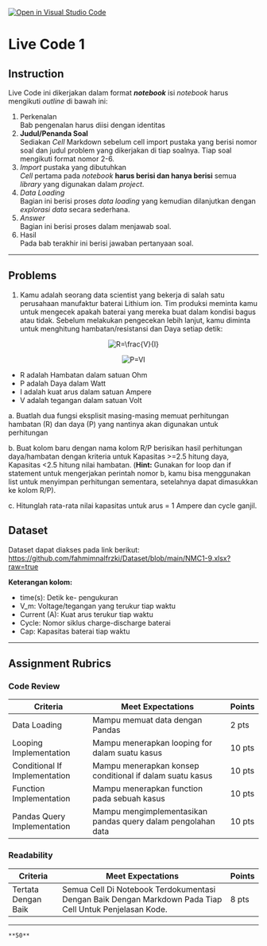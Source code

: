 [![Open in Visual Studio Code](https://classroom.github.com/assets/open-in-vscode-c66648af7eb3fe8bc4f294546bfd86ef473780cde1dea487d3c4ff354943c9ae.svg)](https://classroom.github.com/online_ide?assignment_repo_id=8843860&assignment_repo_type=AssignmentRepo)
# Live Code 1

## Instruction

Live Code ini dikerjakan dalam format ***notebook*** isi *notebook* harus mengikuti *outline* di bawah ini:
1. Perkenalan\
   Bab pengenalan harus diisi dengan identitas
2. **Judul/Penanda Soal**\
    Sediakan *Cell* Markdown sebelum cell import pustaka yang berisi nomor soal dan judul problem yang dikerjakan di tiap soalnya. Tiap soal mengikuti format nomor 2-6.
3. *Import* pustaka yang dibutuhkan\
   *Cell* pertama pada *notebook* **harus berisi dan hanya berisi** semua *library* yang digunakan dalam *project*.
4. *Data Loading*\
   Bagian ini berisi proses *data loading* yang kemudian dilanjutkan dengan *explorasi data* secara sederhana.
5. *Answer*\
   Bagian ini berisi proses dalam menjawab soal.
6. Hasil\
   Pada bab terakhir ini berisi jawaban pertanyaan soal.

---

## Problems

1. Kamu adalah seorang data scientist yang bekerja di salah satu perusahaan manufaktur baterai Lithium ion. Tim produksi meminta kamu untuk mengecek apakah baterai yang mereka buat dalam kondisi bagus atau tidak. Sebelum melakukan pengecekan lebih lanjut, kamu diminta untuk menghitung hambatan/resistansi dan Daya setiap detik:


<p align="center"><img src="https://latex.codecogs.com/png.latex?R=\frac{V}{I}" title="R=\frac{V}{I}" /></p>


<p align="center"><img src="https://latex.codecogs.com/png.latex?P=VI" title="P=VI" class="center" /></p>

- R adalah Hambatan dalam satuan Ohm
- P adalah Daya dalam Watt
- I adalah kuat arus dalam satuan Ampere
- V adalah tegangan dalam satuan Volt

a. Buatlah dua fungsi eksplisit masing-masing memuat perhitungan hambatan (R) dan daya (P) yang nantinya akan digunakan untuk perhitungan

b. Buat kolom baru dengan nama kolom R/P berisikan hasil perhitungan daya/hambatan dengan kriteria untuk Kapasitas >=2.5 hitung daya, Kapasitas <2.5 hitung nilai hambatan. (**Hint:** Gunakan for loop dan if statement untuk mengerjakan perintah nomor b, kamu bisa menggunakan list untuk menyimpan perhitungan sementara, setelahnya dapat dimasukkan ke kolom R/P).

c. Hitunglah rata-rata nilai kapasitas untuk arus = 1 Ampere dan cycle ganjil.


## Dataset
Dataset dapat diakses pada link berikut: https://github.com/fahmimnalfrzki/Dataset/blob/main/NMC1-9.xlsx?raw=true

**Keterangan kolom:**
- time(s): Detik ke- pengukuran
- V_m: Voltage/tegangan yang terukur tiap waktu
- Current (A): Kuat arus terukur tiap waktu
- Cycle: Nomor siklus charge-discharge baterai
- Cap: Kapasitas baterai tiap waktu

---

## Assignment Rubrics

### Code Review

|Criteria|Meet Expectations|Points|
|--- |--- |--- |
|Data Loading|Mampu memuat data dengan Pandas| 2 pts |
|Looping Implementation|Mampu menerapkan looping for dalam suatu kasus| 10 pts |
|Conditional If Implementation|Mampu menerapkan konsep conditional if dalam suatu kasus| 10 pts |
|Function Implementation|Mampu menerapkan function pada sebuah kasus| 10 pts |
|Pandas Query Implementation|Mampu mengimplementasikan pandas query dalam pengolahan data| 10 pts |

### Readability

|Criteria|Meet Expectations|Points|
|--- |--- |--- |
|Tertata Dengan Baik|Semua Cell Di Notebook Terdokumentasi Dengan Baik Dengan Markdown Pada Tiap Cell Untuk Penjelasan Kode.| 8 pts |


---

```{admonition} Total Points
**50**
```
